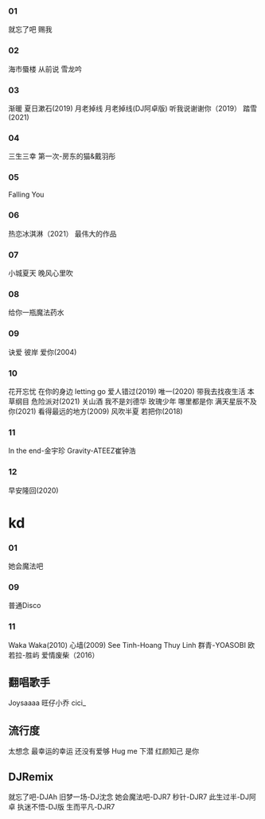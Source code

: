 ### 01
就忘了吧
赐我
### 02
海市蜃楼
从前说
雪龙吟
### 03
渐暖
夏日漱石(2019)
月老掉线
月老掉线(DJ阿卓版)
听我说谢谢你（2019）
踏雪(2021)
### 04
三生三幸
第一次-房东的猫&戴羽彤
### 05
Falling You
### 06
热恋冰淇淋（2021）
最伟大的作品
### 07
小城夏天
晚风心里吹
### 08
给你一瓶魔法药水
### 09
诀爱
彼岸
爱你(2004)
### 10
花开忘忧
在你的身边
letting go
爱人错过(2019)
唯一(2020)
带我去找夜生活
本草纲目
危险派对(2021)
关山酒
我不是刘德华
玫瑰少年
哪里都是你
满天星辰不及你(2021)
看得最远的地方(2009)
风吹半夏
若把你(2018)
### 11
In the end-金宇珍
Gravity-ATEEZ崔钟浩
### 12
早安隆回(2020)
# kd
### 01
她会魔法吧
### 09
普通Disco
### 11
Waka Waka(2010)
心墙(2009)
See Tinh-Hoang Thuy Linh
群青-YOASOBI
欧若拉-胜屿
爱情废柴（2016）
## 翻唱歌手
Joysaaaa
旺仔小乔
cici_
## 流行度
太想念
最幸运的幸运
还没有爱够
Hug me
下潜
红颜知己
是你
## DJRemix
就忘了吧-DJAh
旧梦一场-DJ沈念
她会魔法吧-DJR7
秒针-DJR7
此生过半-DJ阿卓
执迷不悟-DJ版
生而平凡-DJR7